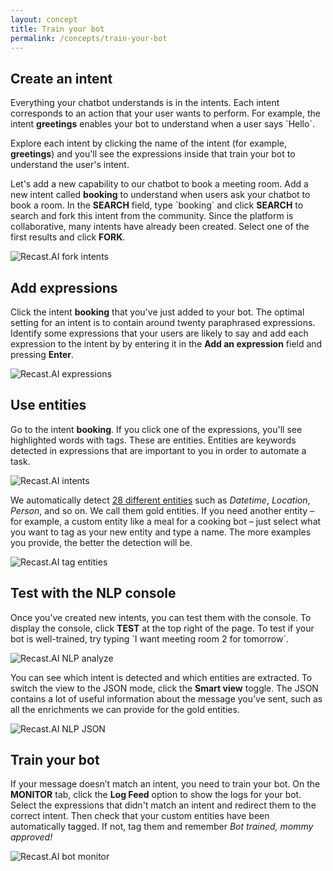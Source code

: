 ```yaml
---
layout: concept
title: Train your bot
permalink: /concepts/train-your-bot
---
```


## Create an intent

Everything your chatbot understands is in the intents. Each intent corresponds to an action that your user wants to perform. For example, the intent **greetings** enables your bot to understand when a user says \`Hello\`.

Explore each intent by clicking the name of the intent (for example, **greetings**) and you'll see the expressions inside that train your bot to understand the user's intent.

Let's add a new capability to our chatbot to book a meeting room. Add a new intent called **booking** to understand when users ask your chatbot to book a room. In the **SEARCH** field, type \`booking\` and click **SEARCH** to search and fork this intent from the community. Since the platform is collaborative, many intents have already been created. Select one of the first results and click **FORK**.

![Recast.AI fork intents](https://cdn.cai.tools.sap/man/introduction/search-booking.png)

## Add expressions

Click the intent **booking** that you've just added to your bot. The optimal setting for an intent is to contain around twenty paraphrased expressions. Identify some expressions that your users are likely to say and add each expression to the intent by by entering it in the **Add an expression** field and pressing **Enter**.

![Recast.AI expressions](https://cdn.cai.tools.sap/man/introduction/booking-intent.png)

## Use entities

Go to the intent **booking**. If you click one of the expressions, you'll see highlighted words with tags. These are entities. Entities are keywords detected in expressions that are important to you in order to automate a task.

![Recast.AI intents](https://cdn.cai.tools.sap/man/recast-ai-entitiesb.png)

We automatically detect <a href="https://cai.tools.sap/docs/concepts/gold-entities" target="_blank" >28 different entities</a> such as *Datetime*, *Location*, *Person*, and so on.
We call them gold entities. If you need another entity – for example, a custom entity like a meal for a cooking bot – just select what you want to tag as your new entity and type a name. The more examples you provide, the better the detection will be.

![Recast.AI tag entities](https://cdn.cai.tools.sap/man/recast-ai-tag-entitiesb.png)

## Test with the NLP console

Once you’ve created new intents, you can test them with the console. To display the console, click **TEST** at the top right of the page. To test if your bot is well-trained, try typing \`I want meeting room 2 for tomorrow\`.

![Recast.AI NLP analyze](https://cdn.cai.tools.sap/man/introduction/console-view.png)

You can see which intent is detected and which entities are extracted. To switch the view to the JSON mode, click the **Smart view** toggle.
The JSON contains a lot of useful information about the message you’ve sent, such as all the enrichments we can provide for the gold entities.

![Recast.AI NLP JSON](https://cdn.cai.tools.sap/man/introduction/console-json.png)

## Train your bot

If your message doesn’t match an intent, you need to train your bot. On the **MONITOR** tab, click the **Log Feed** option to show the logs for your bot. Select the expressions that didn't match an intent and redirect them to the correct intent. Then check that your custom entities have been automatically tagged. If not, tag them and remember *Bot trained, mommy approved!*

![Recast.AI bot monitor](https://cdn.cai.tools.sap/man/introduction/monitor-log-feed.png)
